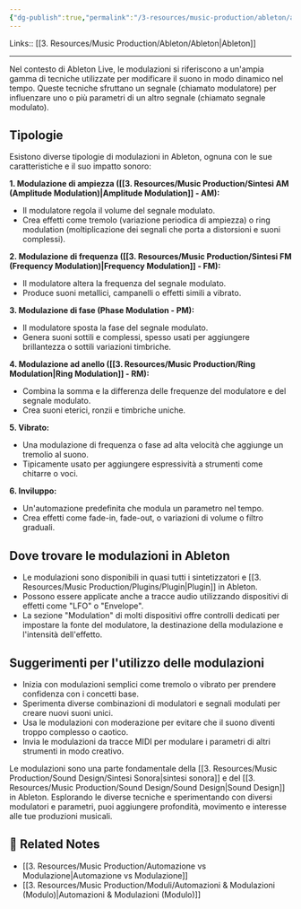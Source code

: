 ```yaml
---
{"dg-publish":true,"permalink":"/3-resources/music-production/ableton/ableton-modulazioni/","tags":["type/note"]}
---
```


Links:: [[3. Resources/Music Production/Ableton/Ableton\|Ableton]]

---
Nel contesto di Ableton Live, le modulazioni si riferiscono a un'ampia gamma di tecniche utilizzate per modificare il suono in modo dinamico nel tempo. Queste tecniche sfruttano un segnale (chiamato modulatore) per influenzare uno o più parametri di un altro segnale (chiamato segnale modulato).

## Tipologie

Esistono diverse tipologie di modulazioni in Ableton, ognuna con le sue caratteristiche e il suo impatto sonoro:

**1. Modulazione di ampiezza ([[3. Resources/Music Production/Sintesi AM (Amplitude Modulation)\|Amplitude Modulation]] - AM):**

- Il modulatore regola il volume del segnale modulato.
- Crea effetti come tremolo (variazione periodica di ampiezza) o ring modulation (moltiplicazione dei segnali che porta a distorsioni e suoni complessi).

**2. Modulazione di frequenza ([[3. Resources/Music Production/Sintesi FM (Frequency Modulation)\|Frequency Modulation]] - FM):**

- Il modulatore altera la frequenza del segnale modulato.
- Produce suoni metallici, campanelli o effetti simili a vibrato.

**3. Modulazione di fase (Phase Modulation - PM):**

- Il modulatore sposta la fase del segnale modulato.
- Genera suoni sottili e complessi, spesso usati per aggiungere brillantezza o sottili variazioni timbriche.

**4. Modulazione ad anello ([[3. Resources/Music Production/Ring Modulation\|Ring Modulation]] - RM):**

- Combina la somma e la differenza delle frequenze del modulatore e del segnale modulato.
- Crea suoni eterici, ronzii e timbriche uniche.

**5. Vibrato:**

- Una modulazione di frequenza o fase ad alta velocità che aggiunge un tremolio al suono.
- Tipicamente usato per aggiungere espressività a strumenti come chitarre o voci.

**6. Inviluppo:**

- Un'automazione predefinita che modula un parametro nel tempo.
- Crea effetti come fade-in, fade-out, o variazioni di volume o filtro graduali.

## Dove trovare le modulazioni in Ableton

- Le modulazioni sono disponibili in quasi tutti i sintetizzatori e [[3. Resources/Music Production/Plugins/Plugin\|Plugin]] in Ableton.
- Possono essere applicate anche a tracce audio utilizzando dispositivi di effetti come "LFO" o "Envelope".
- La sezione "Modulation" di molti dispositivi offre controlli dedicati per impostare la fonte del modulatore, la destinazione della modulazione e l'intensità dell'effetto.

## Suggerimenti per l'utilizzo delle modulazioni

- Inizia con modulazioni semplici come tremolo o vibrato per prendere confidenza con i concetti base.
- Sperimenta diverse combinazioni di modulatori e segnali modulati per creare nuovi suoni unici.
- Usa le modulazioni con moderazione per evitare che il suono diventi troppo complesso o caotico.
- Invia le modulazioni da tracce MIDI per modulare i parametri di altri strumenti in modo creativo.

Le modulazioni sono una parte fondamentale della [[3. Resources/Music Production/Sound Design/Sintesi Sonora\|sintesi sonora]] e del [[3. Resources/Music Production/Sound Design/Sound Design\|Sound Design]] in Ableton. Esplorando le diverse tecniche e sperimentando con diversi modulatori e parametri, puoi aggiungere profondità, movimento e interesse alle tue produzioni musicali.





## 🔗 Related Notes

- [[3. Resources/Music Production/Automazione vs Modulazione\|Automazione vs Modulazione]]
- [[3. Resources/Music Production/Moduli/Automazioni & Modulazioni (Modulo)\|Automazioni & Modulazioni (Modulo)]]










